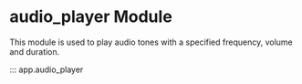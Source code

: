 # audio_player Module

This module is used to play audio tones with a specified frequency, volume and duration.

::: app.audio_player
